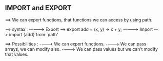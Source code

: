 ## IMPORT and EXPORT

==> We can export functions, that functions we can access by using path.

==> syntax :
-----> Export --> export add = (x, y) => x + y;
-----> Import --> import {add} from 'path'

==> Possibilities :
----> We can export functions.
----> We can pass arrays, we can modify also.
----> We can pass values but we can't modify that values.

